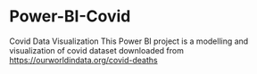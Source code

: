# Power-BI-Covid
Covid Data Visualization
This Power BI project is a modelling and visualization of covid dataset downloaded from <https://ourworldindata.org/covid-deaths>
